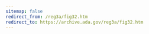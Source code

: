 ```yaml
---
sitemap: false 
redirect_from: /reg3a/fig32.htm 
redirect_to: https://archive.ada.gov/reg3a/fig32.htm 
---
```

